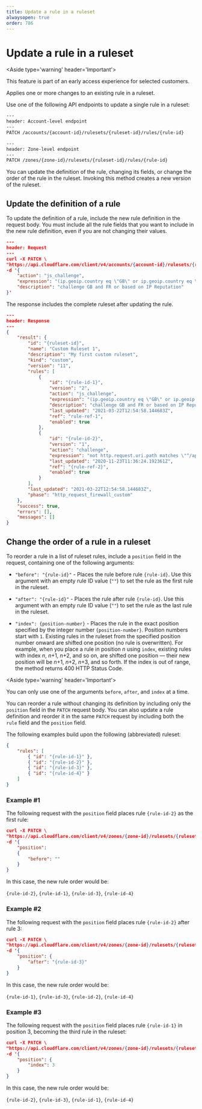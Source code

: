 ```yaml
---
title: Update a rule in a ruleset
alwaysopen: true
order: 786
---
```


# Update a rule in a ruleset

<Aside type='warning' header='Important'>

This feature is part of an early access experience for selected customers.

</Aside>

Applies one or more changes to an existing rule in a ruleset.

Use one of the following API endpoints to update a single rule in a ruleset:

```bash
---
header: Account-level endpoint
---
PATCH /accounts/{account-id}/rulesets/{ruleset-id}/rules/{rule-id}
```

```bash
---
header: Zone-level endpoint
---
PATCH /zones/{zone-id}/rulesets/{ruleset-id}/rules/{rule-id}
```

You can update the definition of the rule, changing its fields, or change the order of the rule in the ruleset. Invoking this method creates a new version of the ruleset.

## Update the definition of a rule

To update the definition of a rule, include the new rule definition in the request body. You must include all the rule fields that you want to include in the new rule definition, even if you are not changing their values.

```json
---
header: Request
---
curl -X PATCH \
"https://api.cloudflare.com/client/v4/accounts/{account-id}/rulesets/{ruleset-id}/rules/{rule-id-1}" \
-d '{
    "action": "js_challenge",
    "expression": "(ip.geoip.country eq \"GB\" or ip.geoip.country eq \"FR\") or cf.threat_score > 0",
    "description": "challenge GB and FR or based on IP Reputation"
}'

```

The response includes the complete ruleset after updating the rule.

```json
---
header: Response
---
{
    "result": {
        "id": "{ruleset-id}",
        "name": "Custom Ruleset 1",
        "description": "My first custom ruleset",
        "kind": "custom",
        "version": "11",
        "rules": [
            {
                "id": "{rule-id-1}",
                "version": "2",
                "action": "js_challenge",
                "expression": "(ip.geoip.country eq \"GB\" or ip.geoip.country eq \"FR\") or cf.threat_score > 0",
                "description": "challenge GB and FR or based on IP Reputation",
                "last_updated": "2021-03-22T12:54:58.144683Z",
                "ref": "rule-ref-1",
                "enabled": true
            },
            {
                "id": "{rule-id-2}",
                "version": "1",
                "action": "challenge",
                "expression": "not http.request.uri.path matches \"^/api/.*$\"",
                "last_updated": "2020-11-23T11:36:24.192361Z",
                "ref": "{rule-ref-2}",
                "enabled": true
            }
        ],
        "last_updated": "2021-03-22T12:54:58.144683Z",
        "phase": "http_request_firewall_custom"
    },
    "success": true,
    "errors": [],
    "messages": []
}
```

## Change the order of a rule in a ruleset

To reorder a rule in a list of ruleset rules, include a `position` field in the request, containing one of the following arguments:

* `"before": "{rule-id}"` - Places the rule before rule `{rule-id}`. Use this argument with an empty rule ID value (`""`) to set the rule as the first rule in the ruleset.

* `"after": "{rule-id}"` - Places the rule after rule `{rule-id}`. Use this argument with an empty rule ID value (`""`) to set the rule as the last rule in the ruleset.

* `"index": {position-number}` - Places the rule in the exact position specified by the integer number `{position-number}`. Position numbers start with `1`. Existing rules in the ruleset from the specified position number onward are shifted one position (no rule is overwritten). For example, when you place a rule in position <var>n</var> using `index`, existing rules with index <var>n</var>, <var>n</var>+1, <var>n</var>+2, and so on, are shifted one position — their new position will be <var>n</var>+1, <var>n</var>+2, <var>n</var>+3, and so forth. If the index is out of range, the method returns 400 HTTP Status Code.

<Aside type='warning' header='Important'>

You can only use one of the arguments `before`, `after`, and `index` at a time.

</Aside>

You can reorder a rule without changing its definition by including only the `position` field in the `PATCH` request body. You can also update a rule definition and reorder it in the same `PATCH` request by including both the `rule` field and the `position` field.

The following examples build upon the following (abbreviated) ruleset:

```json
{
    "rules": [
        { "id": "{rule-id-1}" },
        { "id": "{rule-id-2}" },
        { "id": "{rule-id-3}" },
        { "id": "{rule-id-4}" }
    ]
}
```

### Example #1

The following request with the `position` field places rule `{rule-id-2}` as the first rule:

```json
curl -X PATCH \
"https://api.cloudflare.com/client/v4/zones/{zone-id}/rulesets/{ruleset-id}/rules/{rule-id-2}" \
-d '{
    "position": 
    {
        "before": ""
    }
}
```
In this case, the new rule order would be:

`{rule-id-2}`, `{rule-id-1}`, `{rule-id-3}`, `{rule-id-4}`

### Example #2

The following request with the `position` field places rule `{rule-id-2}` after rule 3:

```json
curl -X PATCH \
"https://api.cloudflare.com/client/v4/zones/{zone-id}/rulesets/{ruleset-id}/rules/{rule-id-2}" \
-d '{
    "position": {
        "after": "{rule-id-3}"
    }
}
```

In this case, the new rule order would be:

`{rule-id-1}`, `{rule-id-3}`, `{rule-id-2}`, `{rule-id-4}`

### Example #3

The following request with the `position` field places rule `{rule-id-1}` in position 3, becoming the third rule in the ruleset:

```json
curl -X PATCH \
"https://api.cloudflare.com/client/v4/zones/{zone-id}/rulesets/{ruleset-id}/rules/{rule-id-1}" \
-d '{
    "position": {
        "index": 3
    }
}
```

In this case, the new rule order would be:

`{rule-id-2}`, `{rule-id-3}`, `{rule-id-1}`, `{rule-id-4}`
